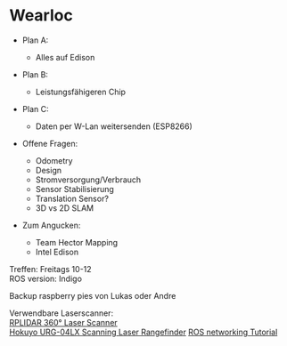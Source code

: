 # Wearloc

* Plan A:
    * Alles auf Edison
* Plan B:
    * Leistungsfähigeren Chip
* Plan C:
    * Daten per W-Lan weitersenden (ESP8266)

* Offene Fragen:
    * Odometry
    * Design
    * Stromversorgung/Verbrauch
    * Sensor Stabilisierung
    * Translation Sensor?
    * 3D vs 2D SLAM

* Zum Angucken:
    * Team Hector Mapping
    * Intel Edison

Treffen: Freitags 10-12  
ROS version: Indigo

Backup raspberry pies von Lukas oder Andre

Verwendbare Laserscanner:  
[RPLIDAR 360° Laser Scanner](http://www.robotshop.com/eu/en/rplidar-360-laser-scanner.html)  
[Hokuyo URG-04LX Scanning Laser Rangefinder](http://www.robotshop.com/eu/en/hokuyo-urg-04lx-scanning-laser-rangefinder-eu.html)
[ROS networking Tutorial](http://nootrix.com/software/ros-networking/)
